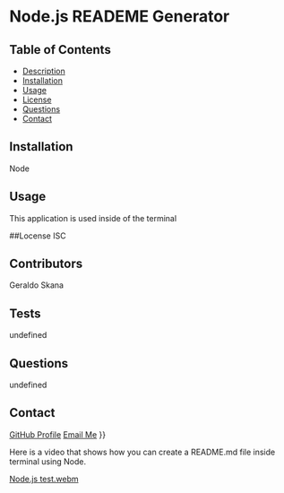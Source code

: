 # Node.js READEME Generator


## Table of Contents

- [Description](#description)
- [Installation](#installation)
- [Usage](#usage)
- [License](#license)
- [Questions](#questions)
- [Contact](#contact)

## Installation

Node 

## Usage
This application is used inside of the terminal

##Locense
ISC

## Contributors
Geraldo Skana

## Tests
undefined

## Questions
undefined

## Contact
[GitHub Profile]({https://github.com/garysk94)
[Email Me](garysk94@gmail.com)
}}

Here is a video that shows how you can create a README.md file inside terminal using Node.

[Node.js test.webm](https://user-images.githubusercontent.com/117596796/222993121-a3c17b4b-85b9-4aaa-a435-37c7aaaaaa89.webm)

